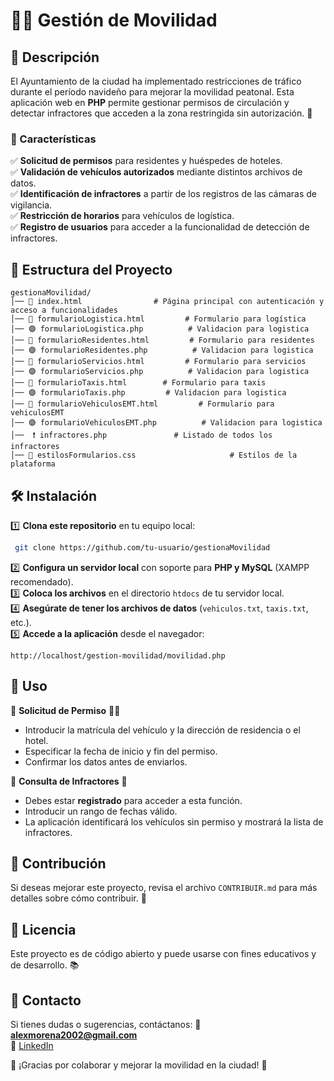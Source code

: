 # 🚗🚦 Gestión de Movilidad

## 📜 Descripción
El Ayuntamiento de la ciudad ha implementado restricciones de tráfico durante el período navideño para mejorar la movilidad peatonal. Esta aplicación web en **PHP** permite gestionar permisos de circulación y detectar infractores que acceden a la zona restringida sin autorización. 📍

### 🌟 Características
✅ **Solicitud de permisos** para residentes y huéspedes de hoteles.  
✅ **Validación de vehículos autorizados** mediante distintos archivos de datos.  
✅ **Identificación de infractores** a partir de los registros de las cámaras de vigilancia.  
✅ **Restricción de horarios** para vehículos de logística.  
✅ **Registro de usuarios** para acceder a la funcionalidad de detección de infractores.  

## 📂 Estructura del Proyecto
```
gestionaMovilidad/
│── 🔺 index.html                # Página principal con autenticación y acceso a funcionalidades
│── 📜 formularioLogistica.html         # Formulario para logística
│── 🟣 formularioLogistica.php          # Validacion para logistica
│── 📜 formularioResidentes.html         # Formulario para residentes
│── 🟣 formularioResidentes.php          # Validacion para logistica
│── 📜 formularioServicios.html         # Formulario para servicios
│── 🟣 formularioServicios.php          # Validacion para logistica
│── 📜 formularioTaxis.html        # Formulario para taxis
│── 🟣 formularioTaxis.php         # Validacion para logistica
│── 📜 formularioVehiculosEMT.html         # Formulario para vehiculosEMT
│── 🟣 formularioVehiculosEMT.php          # Validacion para logistica
│──  ❗ infractores.php               # Listado de todos los infractores
│── 🎨 estilosFormularios.css                     # Estilos de la plataforma
```

## 🛠️ Instalación

1️⃣ **Clona este repositorio** en tu equipo local:
```bash
 git clone https://github.com/tu-usuario/gestionaMovilidad
```

2️⃣ **Configura un servidor local** con soporte para **PHP y MySQL** (XAMPP recomendado).  
3️⃣ **Coloca los archivos** en el directorio `htdocs` de tu servidor local.  
4️⃣ **Asegúrate de tener los archivos de datos** (`vehiculos.txt`, `taxis.txt`, etc.).  
5️⃣ **Accede a la aplicación** desde el navegador:
```
http://localhost/gestion-movilidad/movilidad.php
```

## 📌 Uso

🔹 **Solicitud de Permiso** 🏡🏨  
- Introducir la matrícula del vehículo y la dirección de residencia o el hotel.
- Especificar la fecha de inicio y fin del permiso.
- Confirmar los datos antes de enviarlos.

🔹 **Consulta de Infractores** 🚦  
- Debes estar **registrado** para acceder a esta función.
- Introducir un rango de fechas válido.
- La aplicación identificará los vehículos sin permiso y mostrará la lista de infractores.

## 🤝 Contribución
Si deseas mejorar este proyecto, revisa el archivo `CONTRIBUIR.md` para más detalles sobre cómo contribuir. 🎉

## 📜 Licencia
Este proyecto es de código abierto y puede usarse con fines educativos y de desarrollo. 📚

## 📧 Contacto
Si tienes dudas o sugerencias, contáctanos:
📩 **alexmorena2002@gmail.com**  
💼 [LinkedIn](https://www.linkedin.com/in/alejandro-morena-rodriguez/)  

🚀 ¡Gracias por colaborar y mejorar la movilidad en la ciudad! 🎉
